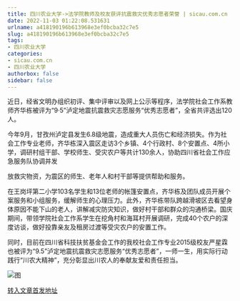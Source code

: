 ```yaml
---
title: 四川农业大学->法学院教师及校友获评抗震救灾优秀志愿者荣誉 | sicau.com.cn
date: 2022-11-03 01:22:08.531631
urlname: a418190196b613968e3ef0bcba32c7e5
slug: a418190196b613968e3ef0bcba32c7e5
tags: 
- 四川农业大学
categories:
- sicau.com.cn
- 四川农业大学
authorbox: false
sidebar: false
---
```

近日，经省文明办组织初评、集中评审以及网上公示等程序，法学院社会工作系教师齐华栋被评为“9·5”泸定地震抗震救灾志愿服务“优秀志愿者”，全省共评选出120人。

今年9月，甘孜州泸定县发生6.8级地震，造成重大人员伤亡和经济损失。作为社会工作专业老师，齐华栋深入震区走访3个乡镇、4个行政村、8个安置点、4所小学，调研村组干部、学校师生、受灾农户等共计130余人，协助四川省社会工作应急服务队协调并发
<!--more-->
放救灾物资，为震区的师生、老年人和村干部等提供帮助和服务。

在王岗坪第二小学103名学生和13位老师的帐篷安置点，齐华栋及团队成员开展个案服务和小组服务，缓解师生的心理压力。此外，齐华栋带队跨越滑坡区去看望身体原因不能下山的老人，讲解减灾防灾知识，做好村干部和群众的沟通桥梁。国庆期间，带领学院社会工作系学生在挖角村和海耳村开展调研，完成40个农户的深度访谈，做好投靠亲友及租房过渡等受灾农户的安置工作。

同时，目前在四川省科技扶贫基金会工作的我校社会工作专业2015级校友严星霖也被评为“9.5”泸定地震抗震救灾志愿服务“优秀志愿者”，一师一生，用实际行动践行“川农大精神”，充分彰显出川农人的奉献友爱和责任担当。

![图](https://news.sicau.edu.cn/__local/E/2F/88/A28196360A77585E1D2ED025934_880886BD_1736B.jpg)

[转入文章首发地址](https://news.sicau.edu.cn/info/1078/70057.htm)